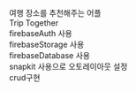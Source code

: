 여행 장소를 추천해주는 어플<br>
Trip Together <br>
firebaseAuth 사용 <br>
firebaseStorage 사용<br>
firebaseDatabase 사용<br>
snapkit 사용으로 오토레이아웃 설정<br>
crud구현

